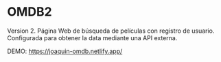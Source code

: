 # OMDB2
Version 2.
Página Web de búsqueda de películas con registro de usuario. Configurada para obtener la data mediante una API externa.

DEMO:
https://joaquin-omdb.netlify.app/
